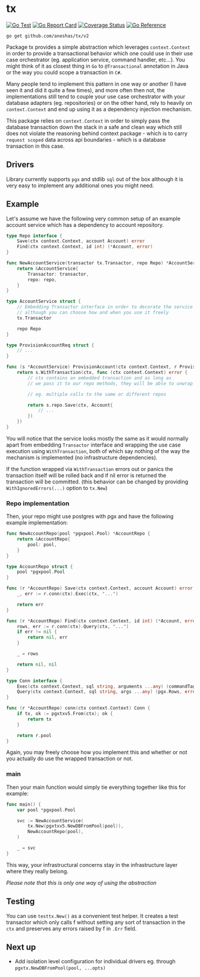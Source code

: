 # tx
[![Go Test](https://github.com/aneshas/tx/actions/workflows/test.yml/badge.svg)](https://github.com/aneshas/tx/actions/workflows/test.yml)
[![Go Report Card](https://goreportcard.com/badge/github.com/aneshas/tx)](https://goreportcard.com/report/github.com/aneshas/tx)
[![Coverage Status](https://coveralls.io/repos/github/aneshas/tx/badge.svg)](https://coveralls.io/github/aneshas/tx)
[![Go Reference](https://pkg.go.dev/badge/github.com/aneshas/tx.svg)](https://pkg.go.dev/github.com/aneshas/tx)

`go get github.com/aneshas/tx/v2`

Package tx provides a simple abstraction which leverages `context.Context` in order to provide a transactional behavior
which one could use in their use case orchestrator (eg. application service, command handler, etc...).  You might think of it
as closest thing in `Go` to `@Transactional` annotation in Java or the way you could scope a transaction in `C#`.

Many people tend to implement this pattern in one way or another (I have seen it and did it quite a few times), and
more often then not, the implementations still tend to couple your use case orchestrator with your database adapters (eg. repositories) or
on the other hand, rely to heavily on `context.Context` and end up using it as a dependency injection mechanism.

This package relies on `context.Context` in order to simply pass the database transaction down the stack in a safe and clean way which
still does not violate the reasoning behind context package - which is to carry `request scoped` data across api boundaries - which is
a database transaction in this case.

## Drivers
Library currently supports `pgx` and stdlib `sql` out of the box although it is very easy to implement any additional ones
you might need.

## Example
Let's assume we have the following very common setup of an example account service which has a dependency to account repository. 

```go
type Repo interface {
    Save(ctx context.Context, account Account) error
    Find(ctx context.Context, id int) (*Account, error)
}

func NewAccountService(transactor tx.Transactor, repo Repo) *AccountService {
    return &AccountService{
        Transactor: transactor, 
        repo: repo,
    }
}

type AccountService struct {
    // Embedding Transactor interface in order to decorate the service with transactional behavior,
    // although you can choose how and when you use it freely
    tx.Transactor

    repo Repo 
}

type ProvisionAccountReq struct {
    // ...
}

func (s *AccountService) ProvisionAccount(ctx context.Context, r ProvisionAccountReq) error {
    return s.WithTransaction(ctx, func (ctx context.Context) error {
        // ctx contains an embedded transaction and as long as
        // we pass it to our repo methods, they will be able to unwrap it and use it

        // eg. multiple calls to the same or different repos

        return s.repo.Save(ctx, Account{
            // ...
        })
    })
}
```

You will notice that the service looks mostly the same as it would normally apart from embedding `Transactor` interface
and wrapping the use case execution using `WithTransaction`, both of which say nothing of the way the mechanism is implemented (no infrastructure dependencies).

If the function wrapped via `WithTransaction` errors out or panics the transaction itself will be rolled back and if nil error is
returned the transaction will be committed. (this behavior can be changed by providing `WithIgnoredErrors(...)` option to `tx.New`)

### Repo implementation
Then, your repo might use postgres with pgx and have the following example implementation:

```go
func NewAccountRepo(pool *pgxpool.Pool) *AccountRepo {
    return &AccountRepo{
        pool: pool,
    }
}

type AccountRepo struct {
    pool *pgxpool.Pool
}

func (r *AccountRepo) Save(ctx context.Context, account Account) error {
    _, err := r.conn(ctx).Exec(ctx, "...")

    return err
}

func (r *AccountRepo) Find(ctx context.Context, id int) (*Account, error) {
    rows, err := r.conn(ctx).Query(ctx, "...")
    if err != nil {
        return nil, err
    }

    _ = rows

    return nil, nil
}

type Conn interface {
    Exec(ctx context.Context, sql string, arguments ...any) (commandTag pgconn.CommandTag, err error)
    Query(ctx context.Context, sql string, args ...any) (pgx.Rows, error)
}

func (r *AccountRepo) conn(ctx context.Context) Conn {
    if tx, ok := pgxtxv5.From(ctx); ok {
        return tx
    }

    return r.pool
}
```

Again, you may freely choose how you implement this and whether or not you actually do use the wrapped
transaction or not.

### main
Then your main function would simply tie everything together like this for example:

```go
func main() {
    var pool *pgxpool.Pool

    svc := NewAccountService(
        tx.New(pgxtxv5.NewDBFromPool(pool)),
        NewAccountRepo(pool),
    )

    _ = svc
}
```

This way, your infrastructural concerns stay in the infrastructure layer where they really belong.

*Please note that this is only one way of using the abstraction*

## Testing
You can use `testtx.New()` as a convenient test helper. It creates a test transactor which only calls f without
setting any sort of transaction in the `ctx` and preserves any errors raised by f in `.Err` field.

## Next up
- Add isolation level configuration for individual drivers eg. through `pgxtx.NewDBFromPool(pool, ...opts)`
